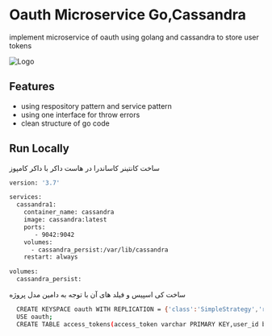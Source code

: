 
# Oauth Microservice Go,Cassandra

implement microservice of oauth using golang and cassandra to store user tokens







![Logo](https://cilium.io/static/04756b327d0e0b7bd9c44efa00e2839a/f275c/cassandra_go2.webp)



## Features

- using respository pattern and service pattern
- using one interface for throw errors
- clean structure of go code


## Run Locally

ساخت کانتینر کاساندرا در هاست داکر با داکر کامپوز

```bash
version: '3.7'

services:
  cassandra1:
    container_name: cassandra
    image: cassandra:latest
    ports:
       - 9042:9042
    volumes:
      - cassandra_persist:/var/lib/cassandra
    restart: always

volumes:
  cassandra_persist:

```

ساخت کی اسپیس و فیلد های آن با توجه به دامین مدل پروژه

```bash
  CREATE KEYSPACE oauth WITH REPLICATION = {'class':'SimpleStrategy','replication_factor':1}
  USE oauth;
  CREATE TABLE access_tokens(access_token varchar PRIMARY KEY,user_id bigint,client_id bigint,expires bigint);

```
